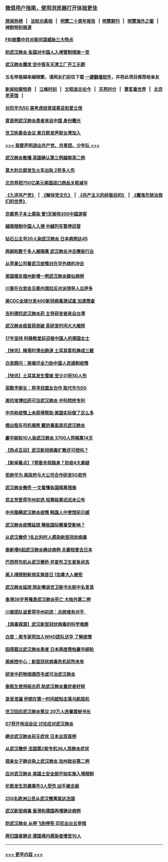 ### [微信用户指南，使用浏览器打开体验更佳](https://github.com/gfw-breaker/banned-news1/blob/master/indexes/wechat-guide.md?t=0)
#### [禁闻热榜](热点新闻.md?t=0)  &nbsp;&nbsp;|&nbsp;&nbsp; [法轮功真相](https://github.com/gfw-breaker/truth/blob/master/README.md?t=0) &nbsp;&nbsp;|&nbsp;&nbsp; [明慧二十周年报告](https://github.com/gfw-breaker/mh-reports/blob/master/README.md?t=0) &nbsp;&nbsp;|&nbsp;&nbsp;[明慧期刊](https://github.com/gfw-breaker/mh-qikan) &nbsp;&nbsp;|&nbsp;&nbsp; [明慧海外之窗](https://github.com/gfw-breaker/mh-news/blob/master/README.md?t=0) &nbsp;&nbsp;|&nbsp;&nbsp; [神韵特别报道](https://github.com/gfw-breaker/mh-news/blob/master/shenyun.md?t=0)
#### [FBI披露中共对美间谍威胁三大特点](../pages/nsc418/n11849700.md?t=02070444) 
#### [防武汉肺炎 各国对中国人入境管制措施一览](../pages/nsc418/n11838726.md?t=02070444) 
#### [武汉肺炎爆发 空中客车天津工厂开工无期](../pages/nsc418/n11849634.md?t=02070444) 
#### 五毛举报越来越频繁，请网友们前往下载 [一键翻墙软件](https://github.com/gfw-breaker/ssr-accounts)，并将此项目推荐给亲友
#### [新闻拍案惊奇](https://github.com/gfw-breaker/banned-news1/blob/master/pages/link4.md) &nbsp;&nbsp;|&nbsp;&nbsp; [江峰时刻](https://github.com/gfw-breaker/banned-news1/blob/master/pages/link4.md) &nbsp;&nbsp;|&nbsp;&nbsp; [文昭谈古论今](https://github.com/gfw-breaker/banned-news1/blob/master/pages/link4.md) &nbsp;&nbsp;|&nbsp;&nbsp; [天亮时分](https://github.com/gfw-breaker/banned-news1/blob/master/pages/link4.md) &nbsp;&nbsp;|&nbsp;&nbsp; [萧茗看世界](https://github.com/gfw-breaker/banned-news1/blob/master/pages/link4.md) &nbsp;&nbsp;|&nbsp;&nbsp; [北京老茶馆](https://github.com/gfw-breaker/banned-news1/blob/master/pages/link4.md) &nbsp;&nbsp;|&nbsp;&nbsp; 
#### [对抗华为5G 美考虑投资诺基亚和爱立信](../pages/nsc418/n11849510.md?t=02070444) 
#### [意首例武汉肺炎患者来自中国 身份曝光](../pages/nsc418/n11849454.md?t=02070444) 
#### [世卫执委会会议 美日欧发声挺台湾加入](../pages/nsc418/n11849433.md?t=02070444) 
#### [>>> 我要声明退出共产党、共青团、少年队 <<<](https://github.com/begood0513/goodnews/blob/master/quit/letter.md) 
#### [武汉肺炎散播 英国确认第三例越南添二例](../pages/nsc418/n11849439.md?t=02070444) 
#### [意大利北部发生火车出轨 2死多人伤](../pages/nsc418/n11848999.md?t=02070444) 
#### [北京将把750亿美元美国进口商品关税减半](../pages/nsc418/n11848896.md?t=02070444) 
#### [《九评共产党》](https://github.com/begood0513/9ping.md/blob/master/README.md) &nbsp;|&nbsp; [《解体党文化》](../../../../jtdwh.md/blob/master/README.md)  &nbsp;|&nbsp; [《共产主义的终极目的》](../../../../gczydzjmd.md/blob/master/README.md) &nbsp;|&nbsp; [《魔鬼在统治我们的世界》](../../../../mgztzwmdsj.md/blob/master/README.md) 
#### [京都男子本土感染 曾1天接待300中国游客](../pages/nsc418/n11848641.md?t=02070444) 
#### [越南限制中国人入境 中越列车暂停运营](../pages/nsc418/n11847844.md?t=02070444) 
#### [钻石公主号20人染武汉肺炎 日本病例达45](../pages/nsc418/n11847823.md?t=02070444) 
#### [两邮轮数千多人被隔离 武汉肺炎冲击哪些行业](../pages/nsc418/n11847456.md?t=02070444) 
#### [从苹果公司看武汉疫情对在华外商的冲击](../pages/nsc418/n11847586.md?t=02070444) 
#### [美国俄亥俄州新增一例武汉肺炎疑似病例](../pages/nsc418/n11847714.md?t=02070444) 
#### [川普在白宫会见委内瑞拉反对派领导人瓜伊多](../pages/nsc418/n11847391.md?t=02070444) 
#### [美CDC全球分发400新冠病毒测试盒 加速筛查](../pages/nsc418/n11847260.md?t=02070444) 
#### [吉利德抗武汉肺炎药 主导研发者来自台湾](../pages/nsc418/n11847064.md?t=02070444) 
#### [武汉肺炎疫苗获突破 英研发时间大大缩短](../pages/nsc418/n11846915.md?t=02070444) 
#### [17年坚持 科隆教堂前迎接中国人的德国女士](../pages/nsc418/n11846781.md?t=02070444) 
#### [【快讯】降落时滑出跑道 土耳其客机摔成三截](../pages/nsc418/n11847021.md?t=02070444) 
#### [白宫顾问：美竭尽全力助中国人民遏制疫情](../pages/nsc418/n11846756.md?t=02070444) 
#### [【快讯】土耳其发生雪崩 至少31死50人伤](../pages/nsc418/n11846680.md?t=02070444) 
#### [英数字部长：将寻找盟友合作 取代华为5G](../pages/nsc418/n11846485.md?t=02070444) 
#### [美抗埃博拉药可治武汉肺炎 中科院抢专利](../pages/nsc418/n11846409.md?t=02070444) 
#### [中共称疫情上未获得帮助 美国实际做了这么多](../pages/nsc418/n11846008.md?t=02070444) 
#### [俄出租车司机搞笑 戴防毒面具抗武汉肺炎](../pages/nsc418/n11845703.md?t=02070444) 
#### [豪华邮轮10人染武汉肺炎 3700人将隔离14天](../pages/nsc418/n11845543.md?t=02070444) 
#### [【热点互动】武汉新冠病毒扩散还可控吗？](../pages/nsc418/n11844750.md?t=02070444) 
#### [【新闻看点】7常委央视隐身？防疫4大悬疑](../pages/nsc418/n11844611.md?t=02070444) 
#### [拒绝华为 美政府与大公司合作研发5G软件](../pages/nsc418/n11844625.md?t=02070444) 
#### [武汉肺炎撤侨 一文看懂各国隔离措施](../pages/nsc418/n11844216.md?t=02070444) 
#### [民主党爱荷华州初选 投票结果迟迟未公布](../pages/nsc418/n11844207.md?t=02070444) 
#### [中共隐瞒武汉肺炎疫情 韩国人中使馆前示威](../pages/nsc418/n11844084.md?t=02070444) 
#### [武汉肺炎疫情延烧 哪些国际赛事受影响？](../pages/nsc418/n11843958.md?t=02070444) 
#### [从武汉撤侨 1名比利时人感染新型冠状病毒](../pages/nsc418/n11843977.md?t=02070444) 
#### [泰新增6起武汉肺炎确诊病例 夫妻档曾去日本](../pages/nsc418/n11843900.md?t=02070444) 
#### [巴西将包机从武汉撤侨 并宣布卫生紧急状态](../pages/nsc418/n11843418.md?t=02070444) 
#### [美入境限制新规实施首日 1加拿大人被拒](../pages/nsc418/n11843058.md?t=02070444) 
#### [武汉肺炎延烧 网友嘲讽世卫秘书长挺中名言录](../pages/nsc418/n11843056.md?t=02070444) 
#### [香港39岁男罹患武汉肺炎死亡 大陆外第二例](../pages/nsc418/n11843026.md?t=02070444) 
#### [川普团队谈爱荷华州初选：总统难有对手  ](../pages/nsc418/n11842867.md?t=02070444) 
#### [【病毒探源】武汉新型冠状病毒的科学难题](../pages/nsc418/n11842176.md?t=02070444) 
#### [白宫：美专家将加入WHO团队访华 了解疫情](../pages/nsc418/n11842198.md?t=02070444) 
#### [因搭载过武汉肺炎患者 日本两度筛检豪华邮轮](../pages/nsc418/n11842447.md?t=02070444) 
#### [美疾控中心：新型冠状病毒危机前所未有](../pages/nsc418/n11842406.md?t=02070444) 
#### [研发中药物瑞德西韦或可治武汉肺炎](../pages/nsc418/n11842100.md?t=02070444) 
#### [泰医生使用结合药 助武汉肺炎重症者好转](../pages/nsc418/n11842096.md?t=02070444) 
#### [录音泄漏 伊朗在第一时间就知击落乌航班机](../pages/nsc418/n11842002.md?t=02070444) 
#### [世卫回应武汉肺炎惹议 20万人连署罢秘书长](../pages/nsc418/n11841664.md?t=02070444) 
#### [G7将开电话会议 讨论应对武汉肺炎](../pages/nsc418/n11841658.md?t=02070444) 
#### [确诊武汉肺炎前无症状 日本出现首例](../pages/nsc418/n11841567.md?t=02070444) 
#### [从武汉撤侨 法国第2架专机36人现肺炎症状](../pages/nsc418/n11841382.md?t=02070444) 
#### [探亲女子确诊染上武汉肺炎 加州硅谷第二例](../pages/nsc418/n11839784.md?t=02070444) 
#### [应对武汉肺炎 美国土安全部开始实施入境限制](../pages/nsc418/n11839729.md?t=02070444) 
#### [伦敦发生恐袭事件3人受伤 凶手被击毙](../pages/nsc418/n11839442.md?t=02070444) 
#### [250名欧洲公民从武汉撤离抵达法国](../pages/nsc418/n11839438.md?t=02070444) 
#### [武汉新型病毒 香港和德国再增确诊病例](../pages/nsc418/n11839381.md?t=02070444) 
#### [防武汉肺炎 从停飞到停签 印尼出台五举措](../pages/nsc418/n11839282.md?t=02070444) 
#### [两归国者确诊 德国境内感染者增至10人](../pages/nsc418/n11839164.md?t=02070444) 

----
#### [ >>> 更早内容 <<< ](../indexes/nsc418-earlier.md)

